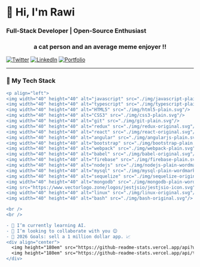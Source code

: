 # 👋 Hi, I'm Rawi  
### **Full-Stack Developer | Open-Source Enthusiast**  
<h3 align="center" style>a cat person and an average meme enjoyer !!</h3>

[![Twitter](https://img.shields.io/badge/Twitter-1DA1F2?style=for-the-badge&logo=twitter&logoColor=white)](https://x.com/RaouiRahmeni)
[![LinkedIn](https://img.shields.io/badge/LinkedIn-0077B5?style=for-the-badge&logo=linkedin&logoColor=white)](https://www.linkedin.com/in/rawirahmani/)
[![Portfolio](https://img.shields.io/badge/Portfolio-FF5722?style=for-the-badge&logo=google-chrome&logoColor=white)](https://elshefra-studios.vercel.app/)

---

### **🚀 My Tech Stack**  
```diff
<p align="left">
<img width="40" height="40" alt="javascript" src="./img/javascript-plain.svg"/>
<img width="40" height="40" alt="typescript" src="./img/typescript-plain.svg"/>
<img width="40" height="40" alt="HTML5" src="./img/html5-plain.svg"/>
<img width="40" height="40" alt="CSS3" src="./img/css3-plain.svg"/>
<img width="40" height="40" alt="git" src="./img/git-plain.svg"/>
<img width="40" height="40" alt="redux" src="./img/redux-original.svg"/>
<img width="40" height="40" alt="react" src="./img/react-original.svg"/>
<img width="40" height="40" alt="angular" src="./img/angularjs-plain.svg"/>
<img width="40" height="40" alt="bootstrap" src="./img/bootstrap-plain.svg"/>
<img width="40" height="40" alt="webpack" src="./img/webpack-plain.svg"/>
<img width="40" height="40" alt="babel" src="./img/babel-original.svg"/>
<img width="40" height="40" alt="firebase" src="./img/firebase-plain.svg"/>
<img width="40" height="40" alt="nodejs" src="./img/nodejs-plain-wordmark.svg"/>
<img width="40" height="40" alt="mysql" src="./img/mysql-plain-wordmark.svg"/>
<img width="40" height="40" alt="sequelize" src="./img/sequelize-original.svg"/>
<img width="40" height="40" alt="mongodb" src="./img/mongodb-plain-wordmark.svg"/>
<img src="https://www.vectorlogo.zone/logos/jestjsio/jestjsio-icon.svg" alt="jest" width="40" height="40"/>
<img width="40" height="40" alt="linux" src="./img/linux-original.svg"/>
<img width="40" height="40" alt="bash" src="./img/bash-original.svg"/>

<br />
<br />

- 🌱 I’m currently learning AI.
- 👯 I’m looking to collaborate with you 😊
- 🥅 2026 Goals: sell a 1 million dollar app. 📈
<div align="center">
  <img height="180em" src="https://github-readme-stats.vercel.app/api?username=RaouiRahmeni&show_icons=true&hide_border=false&title_color=ff652f&icon_color=FFE400&bg_color=09131B&text_color=ffffff&border_color=0c1a25"/>
  <img height="180em" src="https://github-readme-stats.vercel.app/api/top-langs/?username=RaouiRahmeni&layout=compact&langs_count=7&hide_border=false&title_color=ff652f&icon_color=FFE400&bg_color=09131B&text_color=ffffff&border_color=0c1a25"/>
</div>
